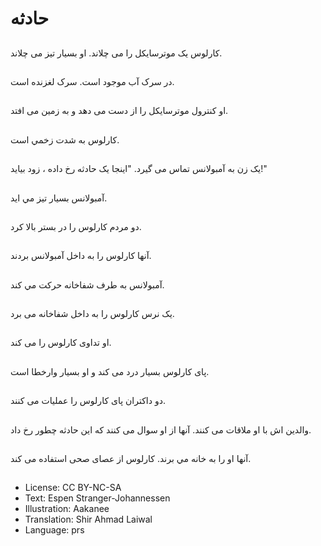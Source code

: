 # حادثه

##
کارلوس یک موترسایکل را می چلاند. او بسيار تيز می چلاند.

##
در سرک آب موجود است. سرک لغزنده است.

##
او کنترول موترسایکل را از دست می دهد و به زمين می افتد.

##
کارلوس به شدت زخمي است.

##
یک زن به آمبولانس تماس می گیرد. "اينجا يک حادثه رخ داده ، زود بیاید!"

##
آمبولانس بسيار تيز مي اید.

##
دو مردم کارلوس را در بستر بالا کرد.

##
آنها کارلوس را به داخل آمبولانس بردند.

##
آمبولانس به طرف شفاخانه حرکت مي کند.

##
يک نرس کارلوس را به داخل شفاخانه می برد.

##
او تداوی کارلوس را می کند.

##
پای کارلوس بسیار درد می کند و او بسیار وارخطا است.

##
دو داکتران پای کارلوس را عملیات می کنند.

##
والدين اش با او ملاقات می کنند. آنها از او سوال می کنند که این حادثه چطور رخ داد.

##
آنها او را به خانه مي برند. کارلوس از عصای صحی استفاده می کند.

##
* License: CC BY-NC-SA
* Text: Espen Stranger-Johannessen
* Illustration: Aakanee
* Translation: Shir Ahmad Laiwal
* Language: prs
